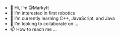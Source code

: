 - 👋 Hi, I’m @Markytt
- 👀 I’m interested in first robotics
- 🌱 I’m currently learning C++, JavaScript, and Java
- 💞️ I’m looking to collaborate on ...
- 📫 How to reach me ...

<!---
Markytt/Markytt is a ✨ special ✨ repository because its `README.md` (this file) appears on your GitHub profile.
You can click the Preview link to take a look at your changes.
--->
